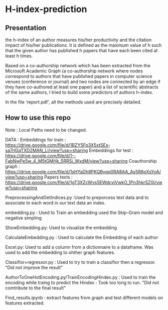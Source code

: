 # H-index-prediction

## Presentation 
the h-index of an author measures his/her productivity and the citation impact of his/her publications. It is defined as the maximum value of h such that the given author has published h papers that have each been cited at least h times.

Based on a co-authorship network which has been extracted from the Microsoft Academic Graph (a co-authorship network where nodes correspond to authors that have published papers in computer science venues (conference or journal) and two nodes are connected by an edge if they have co-authored at least one paper) and a list of scientific abstracts of the same authors, I tried to build some predictors of authors h-index.

In the file 'report.pdf', all the methods used are precisely detailed.

## How to use this repo 

Note : Local Paths need to be changed.

DATA :
Embeddings for train : https://drive.google.com/file/d/1BZY5Fp3X5xtSEx-sa7rlGqTXD2MAN_Ll/view?usp=sharing
Embeddings for test : https://drive.google.com/file/d/1--FabNwPe5w_4_M5tGMHk_5RRSi_WxdM/view?usp=sharing
Coauthorship graph : https://drive.google.com/file/d/1sHYaDh8PKQByqq0RA8AA_As5R6pXsYoA/view?usp=sharing
Papers texts : https://drive.google.com/file/d/1gT3XZcWvs5EWdcviVwkO_1Pn3hkrSZ0j/view?usp=sharing

PreprocessingAndGetIndices.py :Used to preporcess text data and to associate to each word in our text data an index.

embedding.py : Used to Train an embedding used the Skip-Gram model and negative simpling

ShowEmbedding.py: Used to visualize the embedding

CalculateEmbedding.py : Used to calculate the Embedding of each author


Excel.py: Used to add a column from a dictionnaire to a dataframe. Was used to add the embedding to ohther graph features.

Classifior+regressor.py : Used to try to train a classifior then a regressor. "Did not improve the result"

AuthorToOneHotEncoding.py/TrainEncodingHindex.py : Used to train the encoding while traing to predict the Hindex : Took too long to run. "Did not comtribute to the final result"

Find_results.ipynb : extract features from graph and test different models on features extracted.
